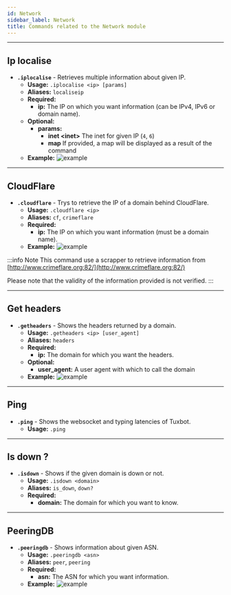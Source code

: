 ```yaml
---
id: Network
sidebar_label: Network
title: Commands related to the Network module
---
```


---


## Ip localise
- **`.iplocalise`** - Retrieves multiple information about given IP.
    - **Usage:** `.iplocalise <ip> [params]`
    - **Aliases:** `localiseip`
    - **Required:** 
        - **ip:** The IP on which you want information (can be IPv4, IPv6 or domain name).
    - **Optional:** 
        - **params:** 
            - **inet <inet\>** The inet for given IP (`4`, `6`)
            - **map** If provided, a map will be displayed as a result of the command
    - **Example:**
        ![example](/img/docs/commands/Network/iplocalise/example.png)
    
---

## CloudFlare
- **`.cloudflare`** - Trys to retrieve the IP of a domain behind CloudFlare.
    - **Usage:** `.cloudflare <ip>`
    - **Aliases:** `cf`, `crimeflare`
    - **Required:** 
        - **ip:** The IP on which you want information (must be a domain name).
    - **Example:**
        ![example](/img/docs/commands/Network/cloudflare/example.png)
      
:::info Note
This command use a scrapper to retrieve information from [http://www.crimeflare.org:82/](http://www.crimeflare.org:82/)

Please note that the validity of the information provided is not verified.
:::

---

## Get headers
- **`.getheaders`** - Shows the headers returned by a domain.
    - **Usage:** `.getheaders <ip> [user_agent]`
    - **Aliases:** `headers`
    - **Required:** 
        - **ip:** The domain for which you want the headers.
    - **Optional:** 
        - **user_agent:** A user agent with which to call the domain
    - **Example:**
        ![example](/img/docs/commands/Network/getheaders/example.png)

---

## Ping
- **`.ping`** - Shows the websocket and typing latencies of Tuxbot.
    - **Usage:** `.ping`

---

## Is down ?
- **`.isdown`** - Shows if the given domain is down or not.
    - **Usage:** `.isdown <domain>`
    - **Aliases:** `is_down`, `down?`
    - **Required:** 
        - **domain:** The domain for which you want to know.

---

## PeeringDB
- **`.peeringdb`** - Shows information about given ASN.
    - **Usage:** `.peeringdb <asn>`
    - **Aliases:** `peer`, `peering`
    - **Required:** 
        - **asn:** The ASN for which you want information.
    - **Example:**
        ![example](/img/docs/commands/Network/peeringdb/example.png)
